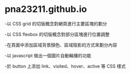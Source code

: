 # pna23211.github.io

-以 CSS grid 的切版概念對網頁進行主要區塊的劃分

-以 CSS flexbox 的切版概念對部分區塊進行位置調整

-在頁面中添加區域背景顏色、區域陰影的方式來劃分內容

-以 javascript 做出一個圖片自動輪播的功能

-於 button 上添加 link、visited、hover、active 等 CSS 樣式
